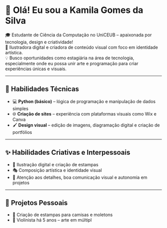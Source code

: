 # 👋 Olá! Eu sou a Kamila Gomes da Silva

🎓 Estudante de Ciência da Computação no UniCEUB – apaixonada por tecnologia, design e criatividade!  
🎨 Ilustradora digital e criadora de conteúdo visual com foco em identidade artística.  
💡 Busco oportunidades como estagiária na área de tecnologia, especialmente onde eu possa unir arte e programação para criar experiências únicas e visuais.

---

## 🧠 Habilidades Técnicas

- 💻 **Python (básico)** – lógica de programação e manipulação de dados simples  
- 🌐 **Criação de sites** – experiência com plataformas visuais como Wix e Canva  
- 🖌️ **Design visual** – edição de imagens, diagramação digital e criação de portfólios  

---

## ✨ Habilidades Criativas e Interpessoais

- 🎨 Ilustração digital e criação de estampas  
- 🎭 Composição artística e identidade visual  
- 🎯 Atenção aos detalhes, boa comunicação visual e autonomia em projetos  

---

## 🧩 Projetos Pessoais

- 👕 Criação de estampas para camisas e moletons  
- 🎻 Violinista há 5 anos – arte em múltipl
